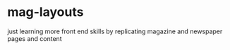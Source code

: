 # mag-layouts
just learning more front end skills by replicating magazine and newspaper pages and content
